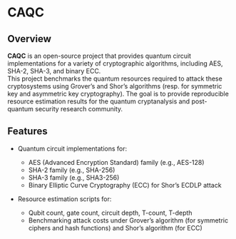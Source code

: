 # CAQC

## Overview

**CAQC** is an open-source project that provides quantum circuit implementations for a variety of cryptographic algorithms, including AES, SHA-2, SHA-3, and binary ECC.  
This project benchmarks the quantum resources required to attack these cryptosystems using Grover’s and Shor’s algorithms (resp. for symmetric key and asymmetric key cryptography).
The goal is to provide reproducible resource estimation results for the quantum cryptanalysis and post-quantum security research community.

## Features

- Quantum circuit implementations for:
  - AES (Advanced Encryption Standard) family  (e.g., AES-128)
  - SHA-2 family (e.g., SHA-256)
  - SHA-3 family (e.g., SHA3-256)
  - Binary Elliptic Curve Cryptography (ECC) for Shor’s ECDLP attack

- Resource estimation scripts for:
  - Qubit count, gate count, circuit depth, T-count, T-depth
  - Benchmarking attack costs under Grover’s algorithm (for symmetric ciphers and hash functions) and Shor’s algorithm (for ECC)

